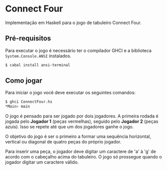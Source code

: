 # Connect Four

Implementação em Haskell para o jogo de tabuleiro Connect Four.

## Pré-requisitos

Para executar o jogo é necessário ter o compilador GHCI e a biblioteca `System.Console.ANSI` instalados.

```bash
$ cabal install ansi-terminal
```

## Como jogar

Para iniciar o jogo você deve executar os seguintes comandos:

```bash
$ ghci ConnectFour.hs
*Main> main
```

O jogo é pensado para ser jogado por dois jogadores. A primeira rodada é jogada pelo **Jogador 1** (peças vermelhas), seguido pelo **Jogador 2** (peças azuis). Isso se repete até que um dos jogadores ganhe o jogo.

O objetivo do jogo é ser o primeiro a formar uma sequência horizontal, vertical ou diagonal de quatro peças do próprio jogador.

Para inserir uma peça, o jogador deve digitar um caractere de 'a' à 'g' de acordo com o cabeçalho acima do tabuleiro. O jogo só prossegue quando o jogador digitar um caractere válido.
